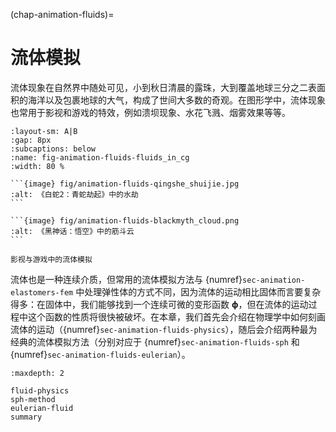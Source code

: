 (chap-animation-fluids)=
# 流体模拟

流体现象在自然界中随处可见，小到秋日清晨的露珠，大到覆盖地球三分之二表面积的海洋以及包裹地球的大气，构成了世间大多数的奇观。在图形学中，流体现象也常用于影视和游戏的特效，例如溃坝现象、水花飞溅、烟雾效果等等。

````{subfigure} A|B
:layout-sm: A|B
:gap: 8px
:subcaptions: below
:name: fig-animation-fluids-fluids_in_cg
:width: 80 %

```{image} fig/animation-fluids-qingshe_shuijie.jpg
:alt: 《白蛇2：青蛇劫起》中的水劫
```

```{image} fig/animation-fluids-blackmyth_cloud.png
:alt: 《黑神话：悟空》中的筋斗云
```

影视与游戏中的流体模拟
````

流体也是一种连续介质，但常用的流体模拟方法与 {numref}`sec-animation-elastomers-fem` 中处理弹性体的方式不同，因为流体的运动相比固体而言要复杂得多：在固体中，我们能够找到一个连续可微的变形函数 $\boldsymbol\phi$，但在流体的运动过程中这个函数的性质将很快被破坏。在本章，我们首先会介绍在物理学中如何刻画流体的运动（{numref}`sec-animation-fluids-physics`），随后会介绍两种最为经典的流体模拟方法（分别对应于 {numref}`sec-animation-fluids-sph` 和 {numref}`sec-animation-fluids-eulerian`）。

```{toctree}
:maxdepth: 2

fluid-physics
sph-method
eulerian-fluid
summary
```